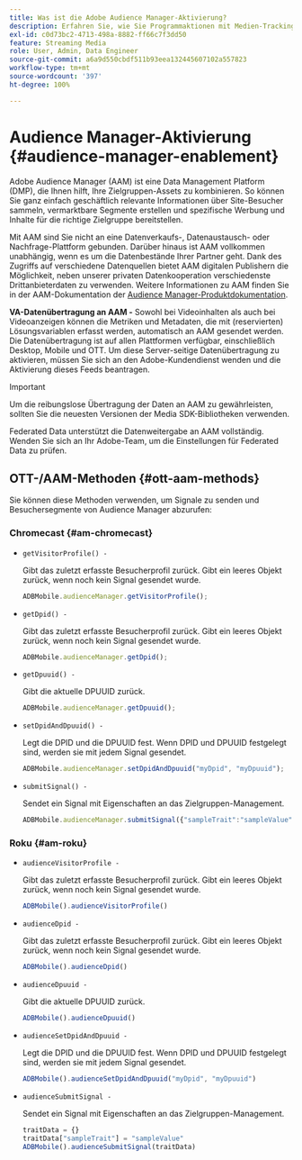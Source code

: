 ```yaml
---
title: Was ist die Adobe Audience Manager-Aktivierung?
description: Erfahren Sie, wie Sie Programmaktionen mit Medien-Tracking-Daten verknüpfen können, ohne zusätzliche Verarbeitungsregeln und benutzerdefinierte Variablen zu benötigen.
exl-id: c0d73bc2-4713-498a-8882-ff66c7f3dd50
feature: Streaming Media
role: User, Admin, Data Engineer
source-git-commit: a6a9d550cbdf511b93eea132445607102a557823
workflow-type: tm+mt
source-wordcount: '397'
ht-degree: 100%

---
```


# Audience Manager-Aktivierung {#audience-manager-enablement}

Adobe Audience Manager (AAM) ist eine Data Management Platform (DMP), die Ihnen hilft, Ihre Zielgruppen-Assets zu kombinieren. So können Sie ganz einfach geschäftlich relevante Informationen über Site-Besucher sammeln, vermarktbare Segmente erstellen und spezifische Werbung und Inhalte für die richtige Zielgruppe bereitstellen.

Mit AAM sind Sie nicht an eine Datenverkaufs-, Datenaustausch- oder Nachfrage-Plattform gebunden. Darüber hinaus ist AAM vollkommen unabhängig, wenn es um die Datenbestände Ihrer Partner geht. Dank des Zugriffs auf verschiedene Datenquellen bietet AAM digitalen Publishern die Möglichkeit, neben unserer privaten Datenkooperation verschiedenste Drittanbieterdaten zu verwenden. Weitere Informationen zu AAM finden Sie in der AAM-Dokumentation der [Audience Manager-Produktdokumentation](https://docs.adobe.com/content/help/de-DE/experience-cloud/user-guides/home.html).

**VA-Datenübertragung an AAM -** Sowohl bei Videoinhalten als auch bei Videoanzeigen können die Metriken und Metadaten, die mit (reservierten) Lösungsvariablen erfasst werden, automatisch an AAM gesendet werden. Die Datenübertragung ist auf allen Plattformen verfügbar, einschließlich Desktop, Mobile und OTT. Um diese Server-seitige Datenübertragung zu aktivieren, müssen Sie sich an den Adobe-Kundendienst wenden und die Aktivierung dieses Feeds beantragen.

>[!IMPORTANT]
>
>Um die reibungslose Übertragung der Daten an AAM zu gewährleisten, sollten Sie die neuesten Versionen der Media SDK-Bibliotheken verwenden.

Federated Data unterstützt die Datenweitergabe an AAM vollständig. Wenden Sie sich an Ihr Adobe-Team, um die Einstellungen für Federated Data zu prüfen.

## OTT-/AAM-Methoden {#ott-aam-methods}

Sie können diese Methoden verwenden, um Signale zu senden und Besuchersegmente von Audience Manager abzurufen:

### Chromecast {#am-chromecast}

* `getVisitorProfile() -`

  Gibt das zuletzt erfasste Besucherprofil zurück. Gibt ein leeres Objekt zurück, wenn noch kein Signal gesendet wurde.

  ```js
  ADBMobile.audienceManager.getVisitorProfile();
  ```

* `getDpid() -`

  Gibt das zuletzt erfasste Besucherprofil zurück. Gibt ein leeres Objekt zurück, wenn noch kein Signal gesendet wurde.

  ```js
  ADBMobile.audienceManager.getDpid();
  ```

* `getDpuuid() -`

  Gibt die aktuelle DPUUID zurück.

  ```js
  ADBMobile.audienceManager.getDpuuid();
  ```

* `setDpidAndDpuuid() -`

  Legt die DPID und die DPUUID fest. Wenn DPID und DPUUID festgelegt sind, werden sie mit jedem Signal gesendet.

  ```js
  ADBMobile.audienceManager.setDpidAndDpuuid("myDpid", "myDpuuid");
  ```

* `submitSignal() -`

  Sendet ein Signal mit Eigenschaften an das Zielgruppen-Management.

  ```js
  ADBMobile.audienceManager.submitSignal({"sampleTrait":"sampleValue"});
  ```

### Roku {#am-roku}

* `audienceVisitorProfile -`

  Gibt das zuletzt erfasste Besucherprofil zurück. Gibt ein leeres Objekt zurück, wenn noch kein Signal gesendet wurde.

  ```js
  ADBMobile().audienceVisitorProfile()
  ```

* `audienceDpid -`

  Gibt das zuletzt erfasste Besucherprofil zurück. Gibt ein leeres Objekt zurück, wenn noch kein Signal gesendet wurde.

  ```js
  ADBMobile().audienceDpid()
  ```

* `audienceDpuuid -`

  Gibt die aktuelle DPUUID zurück.

  ```js
  ADBMobile().audienceDpuuid()
  ```

* `audienceSetDpidAndDpuuid -`

  Legt die DPID und die DPUUID fest. Wenn DPID und DPUUID festgelegt sind, werden sie mit jedem Signal gesendet.

  ```js
  ADBMobile().audienceSetDpidAndDpuuid("myDpid", "myDpuuid")
  ```

* `audienceSubmitSignal -`

  Sendet ein Signal mit Eigenschaften an das Zielgruppen-Management.

  ```js
  traitData = {}
  traitData["sampleTrait"] = "sampleValue"
  ADBMobile().audienceSubmitSignal(traitData)
  ```
